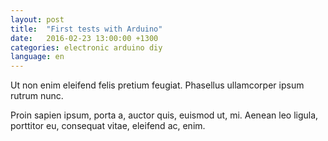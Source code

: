 ```yaml
---
layout: post
title:  "First tests with Arduino"
date:   2016-02-23 13:00:00 +1300
categories: electronic arduino diy
language: en
---
```

Ut non enim eleifend felis pretium feugiat. Phasellus ullamcorper ipsum rutrum nunc.

Proin sapien ipsum, porta a, auctor quis, euismod ut, mi. Aenean leo ligula, porttitor eu, consequat vitae, eleifend ac, enim.
